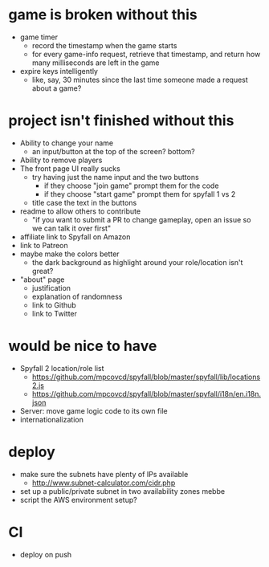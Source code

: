 # game is broken without this

- game timer
	- record the timestamp when the game starts
	- for every game-info request, retrieve that timestamp, and return how many milliseconds are left in the game
- expire keys intelligently
	- like, say, 30 minutes since the last time someone made a request about a game?

# project isn't finished without this

- Ability to change your name
	- an input/button at the top of the screen?  bottom?
- Ability to remove players
- The front page UI really sucks
	- try having just the name input and the two buttons
		- if they choose "join game" prompt them for the code
		- if they choose "start game" prompt them for spyfall 1 vs 2
	- title case the text in the buttons
- readme to allow others to contribute
	- "if you want to submit a PR to change gameplay, open an issue so we can talk it over first"
- affiliate link to Spyfall on Amazon
- link to Patreon
- maybe make the colors better
	- the dark background as highlight around your role/location isn't great?
- "about" page
	- justification
	- explanation of randomness
	- link to Github
	- link to Twitter

# would be nice to have

- Spyfall 2 location/role list
	- https://github.com/mpcovcd/spyfall/blob/master/spyfall/lib/locations2.js
	- https://github.com/mpcovcd/spyfall/blob/master/spyfall/i18n/en.i18n.json
- Server: move game logic code to its own file
- internationalization

# deploy

- make sure the subnets have plenty of IPs available
	- http://www.subnet-calculator.com/cidr.php
- set up a public/private subnet in two availability zones mebbe
- script the AWS environment setup?

# CI

- deploy on push
